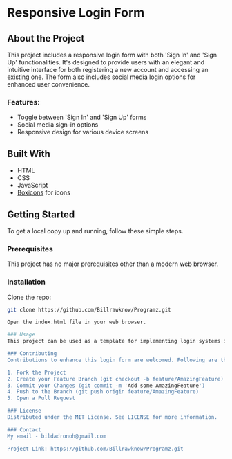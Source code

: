 # Responsive Login Form

## About the Project
This project includes a responsive login form with both 'Sign In' and 'Sign Up' functionalities. It's designed to provide users with an elegant and intuitive interface for both registering a new account and accessing an existing one. The form also includes social media login options for enhanced user convenience.

### Features:
- Toggle between 'Sign In' and 'Sign Up' forms
- Social media sign-in options
- Responsive design for various device screens

## Built With
- HTML
- CSS
- JavaScript
- [Boxicons](https://boxicons.com/) for icons

## Getting Started
To get a local copy up and running, follow these simple steps.

### Prerequisites
This project has no major prerequisites other than a modern web browser.

### Installation
Clone the repo:
```sh
git clone https://github.com/Billrawknow/Programz.git

Open the index.html file in your web browser.

### Usage
This project can be used as a template for implementing login systems in web applications. It's flexible enough to be integrated into various web projects where user authentication is required.

### Contributing
Contributions to enhance this login form are welcomed. Following are the steps to contribute:

1. Fork the Project
2. Create your Feature Branch (git checkout -b feature/AmazingFeature)
3. Commit your Changes (git commit -m 'Add some AmazingFeature')
4. Push to the Branch (git push origin feature/AmazingFeature)
5. Open a Pull Request

### License
Distributed under the MIT License. See LICENSE for more information.

### Contact
My email - bildadronoh@gmail.com

Project Link: https://github.com/Billrawknow/Programz.git